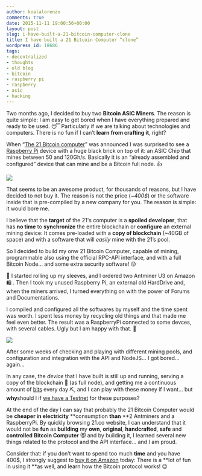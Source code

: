 ```yaml
---
author: koalalorenzo
comments: true
date: 2015-11-11 19:00:56+00:00
layout: post
slug: i-have-built-a-21-bitcoin-computer-clone
title: I have built a 21 Bitcoin Computer “clone”
wordpress_id: 18686
tags:
- decentralized
- thoughts
- old blog
- bitcoin
- raspberry pi
- raspberry
- asic
- hacking
---
```


Two months ago, I decided to buy two **Bitcoin ASIC Miners**. The reason is quite simple: I am easy to get bored when I have everything prepared and ready to be used. 😴 Particularly if we are talking about technologies and computers. There is no fun if I can’t **learn from crafting it**, right?

When “[The 21 Bitcoin computer](https://21.co/)” was announced I was surprised to see a [Raspberry Pi](https://www.raspberrypi.org/) device with a huge black brick on top of it: an ASIC Chip that mines between 50 and 120Gh/s. Basically it is an “already assembled and configured” device that can mine and be a Bitcoin full node. 👍 <!--more-->

![](1*cGzWsrAlRUAGWLfzJOGYLg.webp)

That seems to be an awesome product, for thousands of reasons, but I have decided to not buy it. The reason is not the price (~_400$_) or the software inside that is pre-compiled by a new company for you. The reason is simple: it would bore me.


I believe that the **target** of the 21's computer is a **spoiled developer**, that has **no time** to **synchronize** the entire blockchain or **configure** an external mining device: It comes pre-loaded with a **copy of blockchain** (~40GB of space) and with a software that will _easily_ mine with the 21’s pool.

So I decided to build my onw 21 Bitcoin Computer, capable of mining, programmable also using the official RPC-API interface, and with a full Bitcoin Node... and some extra security software! 😜

💪 I started rolling up my sleeves, and I ordered two Antminer U3 on Amazon 🛍 . Then I took my unused Raspberry Pi, an external old HardDrive and, when the miners arrived, I turned everything on with the power of Forums and Documentations.

I compiled and configured all the softwares by myself and the time spent was worth. I spent less money by recycling old things and that made me feel even better. The result was a RaspberryPi connected to some devces, with several cables. Ugly but I am happy with that. 👏

![](cover.webp)

After some weeks of checking and playing with different mining pools, and configuration and integration with the API and NodeJS… I got bored… again…

In any case, the _device_ that I have built is still up and running, serving a copy of the blockchain 📜 (as full node), and getting me a continuous amount of [bits](https://en.bitcoin.it/wiki/Units) every day ⛏, and I can play with these money if I want… but **why**should I if [we have a Testnet](https://en.bitcoin.it/wiki/Testnet) for these purposes?

At the end of the day I can say that probably the 21 Bitcoin Computer would be **cheaper in electricity** **consumption **than** **2 Antminers and a RaspberryPi. By quickly browsing 21.co website, I can understand that it would not be **fun** as **building** my **own**, **original**, **handcrafted**, **safe** and **controlled** **Bitcoin Computer** 😻 and by building it, I learned several new things related to the protocol and the API interface… and I am proud.

Consider that: if you don’t want to spend too much **time** and you have 400$, I strongly suggest to [buy it on Amazon](https://21.co/buy/) today: There is a **lot of fun in using it **as well, and learn how the Bitcoin protocol works! 😉




